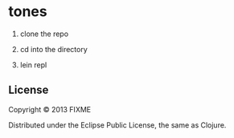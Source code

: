# tones

1. clone the repo

2. cd into the directory

3. lein repl



## License

Copyright © 2013 FIXME

Distributed under the Eclipse Public License, the same as Clojure.
